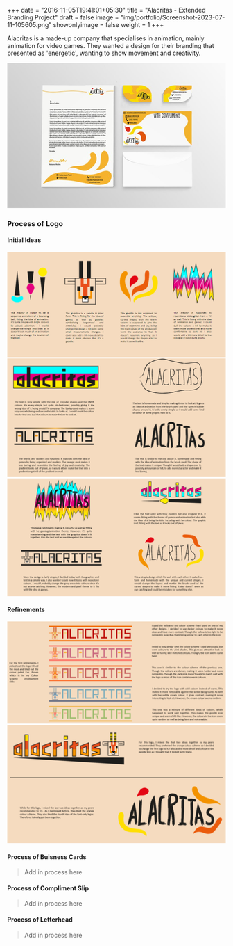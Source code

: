 +++
date = "2016-11-05T19:41:01+05:30"
title = "Alacritas - Extended Branding Project"
draft = false
image = "img/portfolio/Screenshot-2023-07-11-105605.png"
showonlyimage = false
weight = 1
+++

Alacritas is a made-up company that specialises in animation, mainly animation for video games. They wanted a design for their branding that presented as 'energetic', wanting to show movement and creativity.
<!--more-->

![](../../img/portfolio/Screenshot-2023-07-11-105605.png)

### Process of Logo
#### Initial Ideas
![](../../img/portfolio/AlacritasLogo-InitialIdeas1.png)
![](../../img/portfolio/AlacritasLogo-InitialIdeas2.png)
![](../../img/portfolio/AlacritasLogo-InitialIdeas3.png)
#### Refinements
![](../../img/portfolio/AlacritasLogo-Refinements1.png)
![](../../img/portfolio/AlacritasLogo-Refinements2.png)
#### Process of Buisness Cards
> Add in process here

#### Process of Compliment Slip
> Add in process here

#### Process of Letterhead
> Add in process here